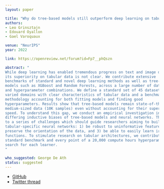 ```yaml
---
layout: paper

title: "Why do tree-based models still outperform deep learning on tabular data?"
authors:
- Leo Grinsztajn
- Edouard Oyallon
- Gael Varoquaux

venue: "NeurIPS"
year: 2022

link: https://openreview.net/forum?id=Fp7__phQszn

abstract: "
While deep learning has enabled tremendous progress on text and image datasets,
its superiority on tabular data is not clear. We contribute extensive
benchmarks of standard and novel deep learning methods as well as tree-based
models such as XGBoost and Random Forests, across a large number of datasets
and hyperparameter combinations. We define a standard set of 45 datasets from
varied domains with clear characteristics of tabular data and a benchmarking
methodology accounting for both fitting models and finding good
hyperparameters. Results show that tree-based models remain state-of-the-art on
medium-sized data (10K samples) even without accounting for their superior
speed. To understand this gap, we conduct an empirical investigation into the
differing inductive biases of tree-based models and neural networks. This leads
to a series of challenges which should guide researchers aiming to build
tabular-specific neural networks: 1) be robust to uninformative features, 2)
preserve the orientation of the data, and 3) be able to easily learn irregular
functions. To stimulate research on tabular architectures, we contribute a
standard benchmark and every point of a 20,000 compute hours hyperparameter
search for each learner.
"

who_suggested: George De Ath
status: suggested
---
```

- [GitHub](https://github.com/LeoGrin/tabular-benchmark)
- [Twitter thread](https://twitter.com/GaelVaroquaux/status/1549422403889106944)
